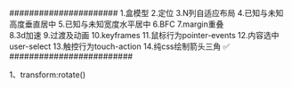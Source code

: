 ######################
1.盒模型
2.定位
3.N列自适应布局
4.已知与未知高度垂直居中
5.已知与未知宽度水平居中
6.BFC
7.margin重叠   
8.3d加速
9.过渡及动画
10.keyframes
11.鼠标行为pointer-events
12.内容选中user-select
13.触控行为touch-action
14.纯css绘制箭头三角    ✅
#########################





1、transform:rotate()